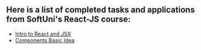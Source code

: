 ## Here is a list of completed tasks and applications from SoftUni's React-JS course:
* [Intro to React and JSX](https://github.com/PetarPetrov01/SoftUni-Javascript-Path/tree/d4ccf7cee90ce476af2d24afcd5714b611035760/React-JS/01.Intro%20to%20React%20and%20JSX)
* [Components Basic Idea](https://github.com/PetarPetrov01/SoftUni-Javascript-Path/tree/ce9697c030320cb459dff44cf73929a59b957569/React-JS/02.Components%20Basic%20Idea)
